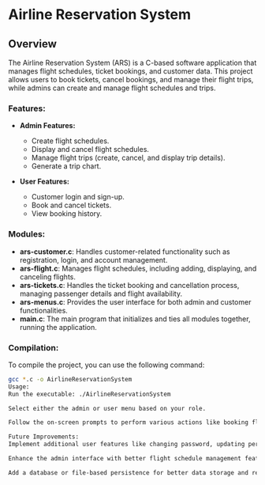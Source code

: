 # Airline Reservation System

## Overview
The Airline Reservation System (ARS) is a C-based software application that manages flight schedules, ticket bookings, and customer data. This project allows users to book tickets, cancel bookings, and manage their flight trips, while admins can create and manage flight schedules and trips.

### Features:
- **Admin Features:**
  - Create flight schedules.
  - Display and cancel flight schedules.
  - Manage flight trips (create, cancel, and display trip details).
  - Generate a trip chart.

- **User Features:**
  - Customer login and sign-up.
  - Book and cancel tickets.
  - View booking history.

### Modules:
- **ars-customer.c**: Handles customer-related functionality such as registration, login, and account management.
- **ars-flight.c**: Manages flight schedules, including adding, displaying, and canceling flights.
- **ars-tickets.c**: Handles the ticket booking and cancellation process, managing passenger details and flight availability.
- **ars-menus.c**: Provides the user interface for both admin and customer functionalities.
- **main.c**: The main program that initializes and ties all modules together, running the application.

### Compilation:
To compile the project, you can use the following command:

```bash
gcc *.c -o AirlineReservationSystem
Usage:
Run the executable: ./AirlineReservationSystem

Select either the admin or user menu based on your role.

Follow the on-screen prompts to perform various actions like booking flights, managing flight schedules, etc.

Future Improvements:
Implement additional user features like changing password, updating personal details.

Enhance the admin interface with better flight schedule management features.

Add a database or file-based persistence for better data storage and retrieval.
